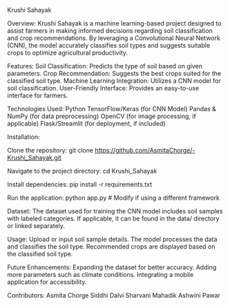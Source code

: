 Krushi Sahayak

Overview:
Krushi Sahayak is a machine learning-based project designed to assist farmers in making informed decisions regarding soil classification and crop recommendations. By leveraging a Convolutional Neural Network (CNN), the model accurately classifies soil types and suggests suitable crops to optimize agricultural productivity.

Features:
Soil Classification: Predicts the type of soil based on given parameters.
Crop Recommendation: Suggests the best crops suited for the classified soil type.
Machine Learning Integration: Utilizes a CNN model for soil classification.
User-Friendly Interface: Provides an easy-to-use interface for farmers.

Technologies Used:
Python
TensorFlow/Keras (for CNN Model)
Pandas & NumPy (for data preprocessing)
OpenCV (for image processing, if applicable)
Flask/Streamlit (for deployment, if included)

Installation:

Clone the repository:
git clone https://github.com/AsmitaChorge/-Krushi_Sahayak.git

Navigate to the project directory:
cd Krushi_Sahayak

Install dependencies:
pip install -r requirements.txt

Run the application:
python app.py  # Modify if using a different framework

Dataset:
The dataset used for training the CNN model includes soil samples with labeled categories. If applicable, it can be found in the data/ directory or linked separately.

Usage:
Upload or input soil sample details.
The model processes the data and classifies the soil type.
Recommended crops are displayed based on the classified soil type.

Future Enhancements:
Expanding the dataset for better accuracy.
Adding more parameters such as climate conditions.
Integrating a mobile application for accessibility.

Contributors:
Asmita Chorge
Siddhi Dalvi
Sharvani Mahadik
Ashwini Pawar
